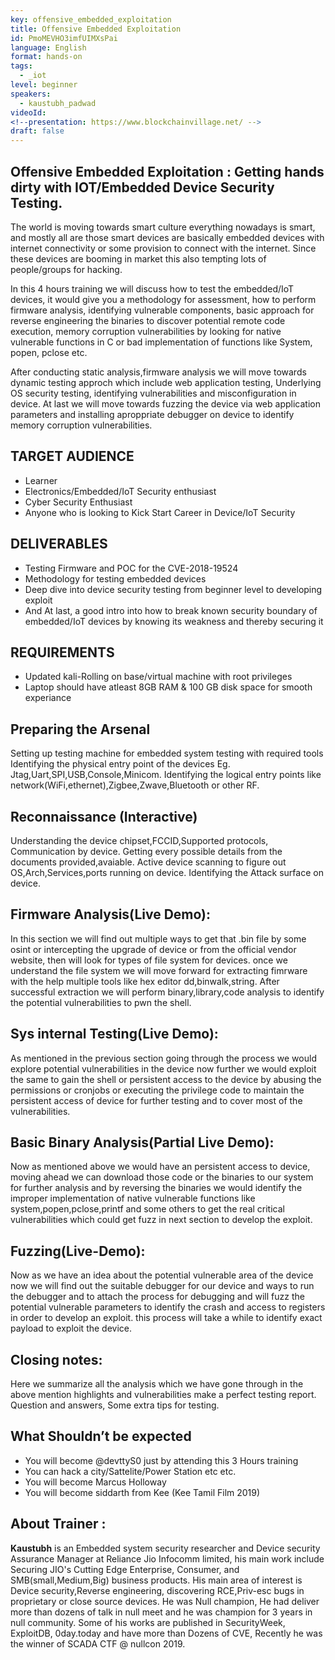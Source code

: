```yaml
---
key: offensive_embedded_exploitation
title: Offensive Embedded Exploitation
id: PmoMEVHO3imfUIMXsPai
language: English
format: hands-on
tags:
  - _iot
level: beginner
speakers:
  - kaustubh_padwad
videoId: 
<!--presentation: https://www.blockchainvillage.net/ -->
draft: false
---
```

<h2>Offensive Embedded Exploitation : Getting hands dirty with IOT/Embedded Device Security Testing.</h2>

The world is moving towards smart culture everything nowadays is smart, and mostly all are those smart
devices are basically embedded devices with internet connectivity or some provision to connect with the
internet. Since these devices are booming in market this also tempting lots of people/groups for hacking.

In this 4 hours training we will discuss how to test the embedded/IoT devices, it would give you a
methodology for assessment, how to perform firmware analysis, identifying vulnerable components, basic
approach for reverse engineering the binaries to discover potential remote code execution, memory
corruption vulnerabilities by looking for native vulnerable functions in C or bad implementation of functions
like System, popen, pclose etc.

After conducting static analysis,firmware analysis we will move towards dynamic testing approch which
include web application testing, Underlying OS security testing, identifying vulnerabilities and
misconfiguration in device. At last we will move towards fuzzing the device via web application parameters
and installing aproppriate debugger on device to identify memory corruption vulnerabilities.



<h2>TARGET AUDIENCE</h2>
<ul>   
<li>Learner</li>
<li>Electronics/Embedded/IoT Security enthusiast</li>
<li>Cyber Security Enthusiast</li>
<li>Anyone who is looking to Kick Start Career in Device/IoT Security</li>
</ul>

<h2>DELIVERABLES</h2>
<ul>
<li>Testing Firmware and POC for the CVE-2018-19524</li>
<li>Methodology for testing embedded devices</li>
<li>Deep dive into device security testing from beginner level to developing exploit</li>
<li>And At last, a good intro into how to break known security boundary of embedded/IoT devices by knowing its weakness and thereby securing it</li>
</ul>


<h2>REQUIREMENTS</h2>
<ul>
<li>Updated kali-Rolling on base/virtual machine with root privileges</li>
<li>Laptop should have atleast 8GB RAM & 100 GB disk space for smooth experiance</li>
</ul>


<h2>Preparing the Arsenal</h2>

Setting up testing machine for embedded system testing with required tools Identifying the physical
entry point of the devices Eg. Jtag,Uart,SPI,USB,Console,Minicom. Identifying the logical entry points
like network(WiFi,ethernet),Zigbee,Zwave,Bluetooth or other RF. 

<h2>Reconnaissance (Interactive)</h2>

Understanding the device chipset,FCCID,Supported protocols, Communication by device. Getting
every possible details from the documents provided,avaiable. Active device scanning to figure out
OS,Arch,Services,ports running on device. Identifying the Attack surface on device.

<h2>Firmware Analysis(Live Demo):</h2>

In this section we will find out multiple ways to get that .bin file by some osint or intercepting the upgrade of device 
or from the official vendor website, then will look for types of file system for devices. once we understand the file system 
we will move forward for extracting fimrware  with the help multiple tools like hex editor dd,binwalk,string. 
After successful extraction we will perform binary,library,code analysis to identify the potential vulnerabilities to pwn the shell. 

<h2>Sys internal Testing(Live Demo):</h2>

As mentioned in the previous section going through the process we would explore potential vulnerabilities in the device now further we would exploit the same to gain the shell or persistent access to the device by abusing the permissions or cronjobs or executing the privilege code to maintain the persistent access of device for further testing and to cover most of the vulnerabilities.

<h2>Basic Binary Analysis(Partial Live Demo):</h2>

Now as mentioned above we would have an persistent access to device, moving ahead we can download those code or the binaries to our system for further analysis and by reversing the binaries we would identify the improper implementation of native vulnerable functions like system,popen,pclose,printf and some others to get the real critical vulnerabilities which could get fuzz in next section to develop the exploit.

<h2>Fuzzing(Live-Demo):</h2>

Now as we have an idea about the potential vulnerable area of the device now we will find out the suitable debugger for our device and ways to run the debugger and to attach the process for debugging and will fuzz the potential vulnerable parameters to identify the crash and access to registers in order to develop an exploit. this process will take a while to identify exact payload to exploit the device.

<h2>Closing notes:</h2>

Here we summarize all the analysis which we have gone through in the above mention highlights and vulnerabilities make a perfect testing report. Question and answers, Some extra tips for testing.


<h2>What Shouldn’t be expected</h2>
<ul>
<li>You will become @devttyS0 just by attending this 3 Hours training</li>
<li>You can hack a city/Sattelite/Power Station etc etc.</li>
<li>You will become Marcus Holloway</li>
<li>You will become siddarth from Kee (Kee Tamil Film 2019)</li>
</ul>
 

<h2>About Trainer :</h2>

<b>Kaustubh</b> is an Embedded system security researcher and Device security Assurance Manager at  Reliance Jio Infocomm limited, his main work include Securing  JIO's Cutting Edge Enterprise, Consumer, and SMB(small,Medium,Big) business products. His main area of interest is Device security,Reverse engineering, discovering RCE,Priv-esc bugs in proprietary or close source devices. He was Null champion, He had deliver more than dozens of talk in null meet and he was champion for 3 years in null community. Some of his works are published in SecurityWeek, ExploitDB, 0day.today and have more than Dozens of CVE, Recently he was the winner of SCADA CTF @ nullcon 2019.

<!--
<a align="center" class="btn primary" target="_blank" rel="noopener" href="https://docs.google.com/forms/d/1nLB0vlp49FRicjwI9R8WRXTfUkgVXJLYTem8LjVfAXw/">Register</a>
-->